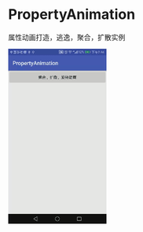 # PropertyAnimation
属性动画打造，逃逸，聚合，扩散实例

![image](https://github.com/yangxiansheng123/PropertyAnimation/blob/master/20180711144618.gif)

